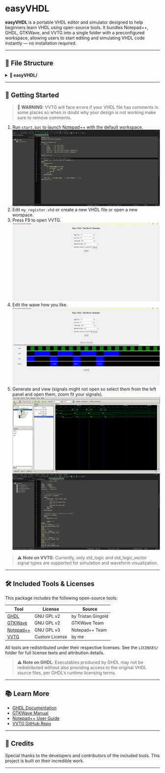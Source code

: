 # easyVHDL

**easyVHDL** is a portable VHDL editor and simulator designed to help beginners learn VHDL using open-source tools. It bundles Notepad++, GHDL, GTKWave, and VVTG into a single folder with a preconfigured workspace, allowing users to start editing and simulating VHDL code instantly — no installation required.

---

## 📁 File Structure

<details>
<summary><strong>📁 easyVHDL/</strong></summary>

<details>
<summary><strong>📄 start.bat</strong></summary>
Launches Notepad++ with a predefined session and workspace.
</details>

<details>
<summary><strong>📁 notepadpp/</strong></summary>

<details>
<summary><strong>📄 notepad++.exe</strong></summary>
Portable Notepad++ executable.
</details>

<details>
<summary><strong>📁 simulator/</strong></summary>

<details>
<summary><strong>📄 VVTG.exe</strong></summary>
Visual VHDL Testbench Generator.
</details>

<details>
<summary><strong>📁 ghdl/</strong></summary>
Contains GHDL binaries and libraries.
</details>

<details>
<summary><strong>📁 gtkwave/</strong></summary>
Contains GTKWave waveform viewer.
</details>

<details>
<summary><strong>📁 workspace/</strong></summary>

<details>
<summary><strong>📄 my_register.vhd</strong></summary>
Default VHDL file to start editing.
</details>

</details> <!-- workspace -->

</details> <!-- simulator -->

</details> <!-- notepadpp -->

</details> <!-- easyVHDL -->



---

## 🚀 Getting Started

> 🔴 **WARNING**: VVTG will face errors if your VHDL file has comments in some places so when in doubt why your design is not working make sure to remove comments.

1. Run `start.bat` to launch Notepad++ with the default workspace.
![Editor View](screenshots/1.png)
2. Edit `my_register.vhd` or create a new VHDL file or open a new worspace.
3. Press F9 to open VVTG.
![Editor View](screenshots/2.png)
4. Edit the wave how you like.
![Editor View](screenshots/3.png)
5. Generate and view (signals might not open so select them from the left panel and open them, zoom fit your signals).
![Editor View](screenshots/4.png)
![Editor View](screenshots/5.png)

> ⚠️ **Note on VVTG**: Currently, only std_logic and std_logic_vector signal types are supported for simulation and waveform visualization.
---

## 🛠️ Included Tools & Licenses

This package includes the following open-source tools:

| Tool         | License | Source |
|--------------|---------|--------|
| [GHDL](https://github.com/ghdl/ghdl) | GNU GPL v2 | by Tristan Gingold |
| [GTKWave](http://gtkwave.sourceforge.net/) | GNU GPL v2 | GTKWave Team |
| [Notepad++](https://notepad-plus-plus.org/) | GNU GPL v3 | Notepad++ Team |
| [VVTG](https://github.com/abofgames/VVTG) | Custom License | by me |

All tools are redistributed under their respective licenses. See the `LICENSES/` folder for full license texts and attribution details.

> ⚠️ **Note on GHDL**: Executables produced by GHDL may not be redistributed without also providing access to the original VHDL source files, per GHDL’s runtime licensing terms.

---

## 📚 Learn More

- [GHDL Documentation](https://ghdl.github.io/ghdl/)
- [GTKWave Manual](http://gtkwave.sourceforge.net/)
- [Notepad++ User Guide](https://npp-user-manual.org/)
- [VVTG GitHub Repo](https://github.com/abofgames/VVTG)

---

## 🤝 Credits

Special thanks to the developers and contributors of the included tools. This project is built on their incredible work.

---

